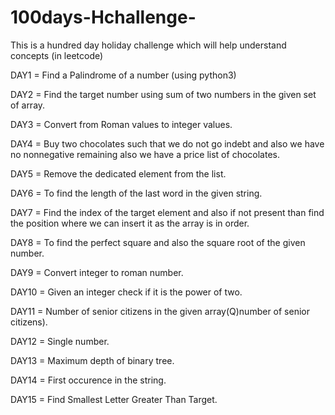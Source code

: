 # 100days-Hchallenge-
This is a hundred day holiday challenge which will help understand concepts (in leetcode)

DAY1 = Find a Palindrome of a number (using python3)

DAY2 = Find the target number using sum of two numbers in the given set of array.

DAY3 = Convert from Roman values to integer values.

DAY4 = Buy two chocolates such that we do not go indebt and also we have no nonnegative  remaining also we have a price list of chocolates.

DAY5 = Remove the  dedicated element from the list.

DAY6 = To find the length of the last word in the given string. 

DAY7 = Find the index of the target element and also if not present than find the position where we can insert it as the array is in order.

DAY8 = To find the perfect square and also the square root of the given number.

DAY9 = Convert integer to roman number.

DAY10 = Given an integer check if it is the power of two.

DAY11 = Number of senior citizens in the given array(Q)number of senior citizens).

DAY12 = Single number.

DAY13 = Maximum depth of binary tree.

DAY14 = First occurence in the string.

DAY15 = Find Smallest Letter Greater Than Target.
